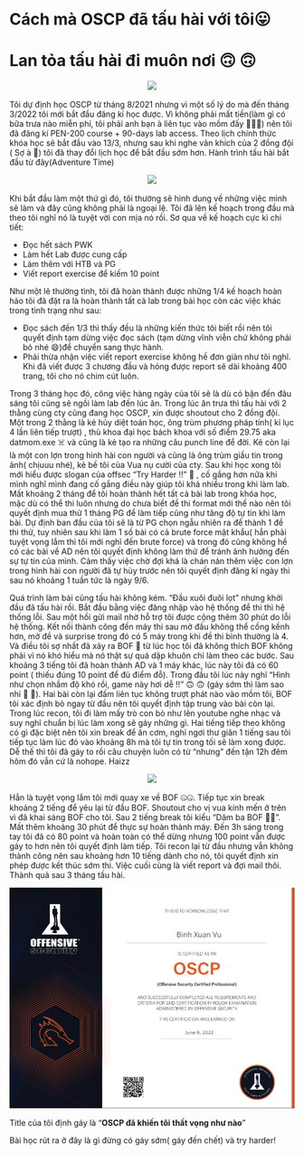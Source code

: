 # Cách mà OSCP đã tấu hài với tôi😛

<h1>Lan tỏa tấu hài đi muôn nơi  🙃 🙃</h1>
<p align="center">
<a href="https://hits.seeyoufarm.com"><img src="https://hits.seeyoufarm.com/api/count/incr/badge.svg?url=https%3A%2F%2Fn00b-bot.github.io%2Foscp%2F&count_bg=%2379C83D&title_bg=%23555555&icon=go.svg&icon_color=%2300F7F4&title=hits&edge_flat=true"/></a>
</p>
<!--more-->
Tôi dự định học OSCP từ tháng 8/2021 nhưng vì một số lý do mà đến tháng 3/2022 tôi mới bắt đầu đăng kí học được. Vì không phải mất tiền(làm gì có bữa trưa nào miễn phí, tôi phải anh bạn à liên tục vào mồm đấy 🤪🤪🤪)  nên tôi đã đăng kí PEN-200 course + 90-days lab access. Theo lịch chính thức khóa học sẽ bắt đầu vào 13/3, nhưng sau khi nghe văn khích của 2 đồng đội ( Sợ à 🙂) tôi đã thay đổi lịch học để bắt đầu sớm hơn. Hành trình tấu hài bắt đầu từ đây(Adventure Time)

<p align="center">
<img src="/oscp/spider.png">
</p>

Khi bắt đầu làm một thứ gì đó, tôi thường sẽ hình dung về những việc mình sẽ làm và đây cũng không phải là ngoại lệ. Tôi đã lên kế hoạch trong đầu mà theo tôi nghĩ nó là tuyệt vời con mịa nó rồi. Sơ qua về kế hoạch cực kì chi tiết:

- Đọc hết sách PWK
- Làm hết Lab được cung cấp
- Làm thêm với HTB và PG
- Viết report exercise để kiếm 10 point

Như một lẽ thường tình, tôi đã hoàn thành được những 1/4 kế hoạch hoàn hảo tôi đã đặt ra là hoàn thành tất cả lab trong bài học còn các việc khác trong tình trạng như sau:

- Đọc sách đến 1/3 thì thấy đều là những kiến thức tôi biết rồi nên tôi quyết định tạm dừng việc đọc sách (tạm dừng vĩnh viễn chứ không phải bỏ nhé 😄)để chuyển sang thực hành.
- Phải thừa nhận việc viết report exercise không hề đơn giản như tôi nghĩ. Khi đã viết được 3 chương đầu và hóng được report sẽ dài khoảng 400 trang, tôi cho nó chim cút luôn.

Trong 3 tháng học đó, công việc hàng ngày của tôi sẽ là dù có bận đến đâu sáng tôi cũng sẽ ngồi làm lab đến lúc ăn. Trong lúc ăn trưa thì tấu hài với 2 thằng cùng cty cũng đang học OSCP, xin được shoutout cho 2 đồng đội. Một trong 2 thằng là kẻ hủy diệt toán học, ông trùm phương pháp tính( kỉ lục 4 lần liên tiếp trượt) , thủ khoa đại học bách khoa với số điểm 29.75 aka datmom.exe ☠️ và cũng là kẻ tạo ra những câu punch line để đời. Kẻ còn lại là một con lợn trong hình hài con người và cũng là ông trùm giấu tin trong ảnh( chịuuu nhé), kẻ bề tôi của Vua nụ cười của cty. Sau khi học xong tôi mới hiểu được slogan của offsec “Try Harder !!” 💯 , cố gắng hơn nữa khi mình nghĩ mình đang cố gắng điều này giúp tôi khá nhiều trong khi làm lab. Mất khoảng 2 tháng để tôi hoàn thành hết tất cả bài lab trong khóa học, mặc dù có thể thi luôn nhưng do chưa biết đề thi format mới thế nào nên tôi quyết định mua thử 1 tháng PG để làm tiếp cũng như tăng độ tự tin khi làm bài. Dự định ban đầu của tôi sẽ là từ PG chọn ngẫu nhiên ra để thành 1 đề thi thử, tuy nhiên sau khi làm 1 số bài có cả brute force mật khẩu( hẳn phải tuyệt vọng lắm thì tôi mới nghĩ đến brute force) và trong đó cũng không hề có các bài về AD nên tôi quyết định không làm thử để tránh ảnh hưởng đến sự tự tin của mình. Cảm thấy việc chờ đợi khá là chán nản thêm việc con lợn trong hình hài con người đã tự hủy trước nên tôi quyết định đăng kí ngày thi sau nó khoảng 1 tuần tức là ngày 9/6.

Quá trình làm bài cũng tấu hài không kém. “Đầu xuôi đuôi lọt” nhưng khởi đầu đã tấu hài rồi. Bắt đầu bằng việc đăng nhập vào hệ thống để thi thì hệ thống lỗi. Sau một hồi gửi mail nhờ hỗ trợ tôi được cộng thêm 30 phút do lỗi hệ thống. Kết nối thành công đến máy thi sau mở đầu không thể cồng kềnh hơn, mở đề và surprise trong đó có 5 máy trong khi đề thi bình thường là 4. Và điều tôi sợ nhất đã xảy ra BOF 🙂 từ lúc học tôi đã không thích BOF không phải vì nó khó hiểu mà nó thật sự quá dập khuôn chỉ làm theo các bước. Sau khoảng 3 tiếng tôi đã hoàn thành AD và 1 máy khác, lúc này tôi đã có 60 point ( thiếu đúng 10 point để đủ điểm đỗ). Trong đầu tôi lúc này nghĩ “Hình như chọn nhầm độ khó rồi, game này hơi dễ !!” 🙃 🙃  (gáy sớm thì làm sao nhỉ 🙂 🙂). Hai bài còn lại đấm liên tục không trượt phát nào vào mồm tôi, BOF tôi xác định bỏ ngay từ đầu nên tôi quyết định tập trung vào bài còn lại. Trong lúc recon, tôi đi làm mấy trò con bò như lên youtube nghe nhạc và suy nghĩ chuẩn bị lúc làm xong sẽ gáy những gì. Hai tiếng tiếp theo không có gì đặc biệt nên tôi xin break để ăn cơm, nghỉ ngơi thư giãn 1 tiếng sau tôi tiếp tục làm lúc đó vào khoảng 8h mà tôi tự tin trong tối sẽ làm xong được. Dễ thế thì tôi đã gáy to rồi câu chuyện luôn có từ “nhưng” đến tận 12h đêm hôm đó vẫn cứ là nohope. Haizz

<p align="center">
<img src="/oscp/ahshit.png">
</p>
Hẳn là tuyệt vọng lắm tôi mới quay xe về BOF 🤐🤐. Tiếp tục xin break khoảng 2 tiếng để yêu lại từ đầu BOF. Shoutout cho vị vua kính mến ở trên vì đã khai sáng BOF cho tôi. Sau 2 tiếng break tôi kiểu “Dăm ba BOF 🤣🤣”. Mất thêm khoảng 30 phút để thực sự hoàn thành máy. Đến 3h sáng trong tay tôi đã có 80 point và hoàn toàn có thể dừng nhưng 100 point vẫn được gáy to hơn nên tôi quyết định làm tiếp. Tôi recon lại từ đầu nhưng vẫn không thành công nên sau khoảng hơn 10 tiếng dành cho nó, tôi quyết định xin phép được kết thúc sớm thi. Việc cuối cùng là viết report và đợi mail thôi. Thành quả sau 3 tháng tấu hài.

![](oscp.png)

Title của tôi định gáy là “**OSCP đã khiến tôi thất vọng như nào**”

Bài học rút ra ở đây là gì đừng có gáy sớm( gáy đến chết)  và try harder!
